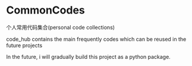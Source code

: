 # CommonCodes
个人常用代码集合(personal code collections)

code_hub contains the main frequently codes which can be reused in the future projects

In the future, i will gradually build this project as a python package. 
